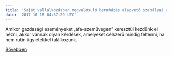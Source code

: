 ```yaml
---
title: 'Saját vállalkozásban megvalósuló beruházás alapvető szabályai az áfa rendszerében'
date: '2017-10-18 04:37:29 UTC'
---
```


Amikor gazdasági eseményeket „áfa-szemüvegen” keresztül kezdünk el nézni, akkor vannak olyan kérdések, amelyeket célszerű mindig feltenni, ha nem rutin ügyletekkel találkozunk.


[Bővebben](http://ift.tt/2ijXmYT)
